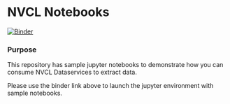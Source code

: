 # NVCL Notebooks

[![Binder](https://mybinder.org/badge_logo.svg)](https://mybinder.org/v2/gh/VenkataramananSelvaraju/nvcl-notebooks/master?filepath=NVCL_Dataservices_Notebook.ipynb)

### Purpose

This repository has sample jupyter notebooks to demonstrate how you can consume NVCL Dataservices to extract data.

Please use the binder link above to launch the jupyter environment with sample notebooks.